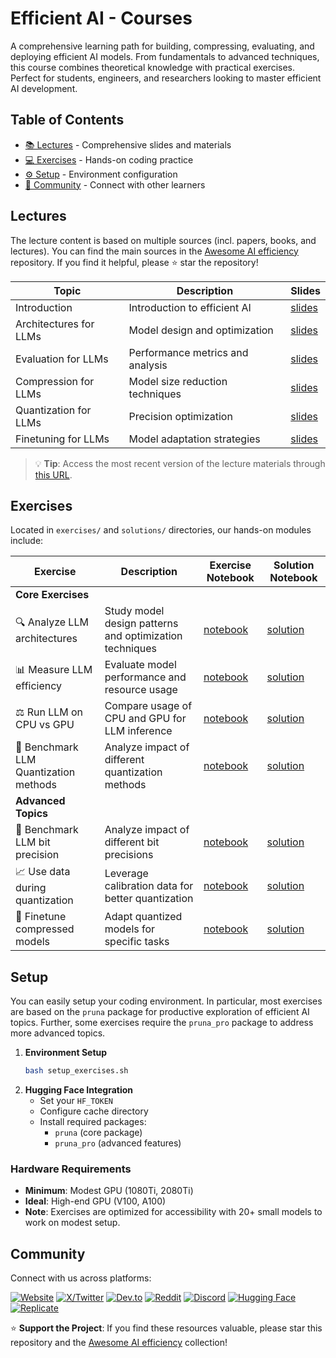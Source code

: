 # Efficient AI - Courses

A comprehensive learning path for building, compressing, evaluating, and deploying efficient AI models. From fundamentals to advanced techniques, this course combines theoretical knowledge with practical exercises. Perfect for students, engineers, and researchers looking to master efficient AI development.

## Table of Contents

- [📚 Lectures](#lectures) - Comprehensive slides and materials
- [💻 Exercises](#exercises) - Hands-on coding practice
- [⚙️ Setup](#setup) - Environment configuration
- [🤝 Community](#community) - Connect with other learners

## Lectures

The lecture content is based on multiple sources (incl. papers, books, and lectures).
You can find the main sources in the [Awesome AI efficiency](https://github.com/PrunaAI/awesome-ai-efficiency) repository.
If you find it helpful, please ⭐ star the repository!

| Topic | Description | Slides |
|-------|-------------|--------|
| Introduction | Introduction to efficient AI | [slides](slides/00-introduction.pdf) |
| Architectures for LLMs | Model design and optimization | [slides](slides/01-language_model_architectures.pdf) |
| Evaluation for LLMs | Performance metrics and analysis | [slides](slides/02-compress_language_models.pdf) |
| Compression for LLMs | Model size reduction techniques | [slides](slides/03-evalaute_language_models.pdf) |
| Quantization for LLMs | Precision optimization | [slides](slides/04-quantize_language_models.pdf) |
| Finetuning for LLMs | Model adaptation strategies | [slides](slides/05-finetuning_for_llms.pdf) |

> 💡 **Tip**: Access the most recent version of the lecture materials through [this URL](https://ln5.sync.com/dl/7d21bc370/gxpiqj2b-4k22jgex-x8i7zgxr-9pkajy52).

## Exercises

Located in `exercises/` and `solutions/` directories, our hands-on modules include:

| Exercise | Description | Exercise Notebook | Solution Notebook |
|----------|-------------|-------------------|-------------------|
| **Core Exercises** | | | |
| 🔍 Analyze LLM architectures | Study model design patterns and optimization techniques | [notebook](exercises/01-analyze_llm_architectures.ipynb) | [solution](solutions/01-analyze_llm_architectures.ipynb) |
| 📊 Measure LLM efficiency | Evaluate model performance and resource usage | [notebook](exercises/02-measure_llm_efficiency.ipynb) | [solution](solutions/02-measure_llm_efficiency.ipynb) |
| ⚖️ Run LLM on CPU vs GPU | Compare usage of CPU and GPU for LLM inference | [notebook](exercises/03-run_llm_cpu_vs_gpu.ipynb) | [solution](solutions/03-run_llm_cpu_vs_gpu.ipynb) |
| 🔢 Benchmark LLM Quantization methods | Analyze impact of different quantization methods | [notebook](exercises/04-benchmark_llm_quantization_methods.ipynb) | [solution](solutions/04-benchmark_llm_quantization_methods.ipynb) |
| **Advanced Topics** | | | |
| 🚀 Benchmark LLM bit precision | Analyze impact of different bit precisions | [notebook](exercises/05-benchmark_llm_bits.ipynb) | [solution](solutions/05-benchmark_llm_bits.ipynb) |
| 📈 Use data during quantization | Leverage calibration data for better quantization | [notebook](exercises/06-use_data_llm_quantization.ipynb) | [solution](solutions/06-use_data_llm_quantization.ipynb) |
| 🎯 Finetune compressed models | Adapt quantized models for specific tasks | [notebook](exercises/07-finetune_llm.ipynb) | [solution](solutions/07-finetune_llm.ipynb) |

## Setup

You can easily setup your coding environment. In particular, most exercises are based on the `pruna` package for productive exploration of efficient AI topics.
Further, some exercises require the `pruna_pro` package to address more advanced topics.

1. **Environment Setup**
   ```bash
   bash setup_exercises.sh
   ```
2. **Hugging Face Integration**
   - Set your `HF_TOKEN`
   - Configure cache directory
   - Install required packages:
     - `pruna` (core package)
     - `pruna_pro` (advanced features)

### Hardware Requirements

- **Minimum**: Modest GPU (1080Ti, 2080Ti)
- **Ideal**: High-end GPU (V100, A100)
- **Note**: Exercises are optimized for accessibility with 20+ small models to work on modest setup.

## Community

Connect with us across platforms:

[![Website](https://img.shields.io/badge/Pruna.ai-purple?style=flat-square)](https://pruna.ai)
[![X/Twitter](https://img.shields.io/twitter/url?url=https%3A%2F%2Fx.com%2FPrunaAI)](https://x.com/PrunaAI)
[![Dev.to](https://img.shields.io/badge/dev-to-black?style=flat-square)](https://dev.to/prunaai)
[![Reddit](https://img.shields.io/badge/Follow-r%2FPrunaAI-orange?style=social)](https://reddit.com/r/PrunaAI)
[![Discord](https://img.shields.io/badge/Discord-join_us-purple?style=flat-square)](https://discord.gg/prunaai)
[![Hugging Face](https://img.shields.io/badge/Huggingface-models-yellow?style=flat-square)](https://huggingface.co/prunaai)
[![Replicate](https://img.shields.io/badge/replicate-black?style=flat-square)](https://replicate.com/prunaai)

⭐ **Support the Project**: If you find these resources valuable, please star this repository and the [Awesome AI efficiency](https://github.com/PrunaAI/awesome-ai-efficiency) collection!
